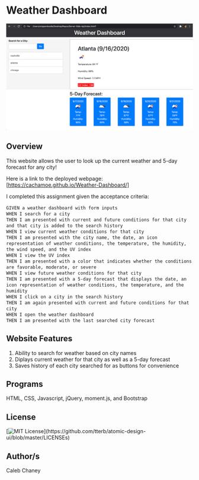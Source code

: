 # Weather Dashboard

![](https://github.com/Cachamoe/Server-Side-Api/blob/master/Assets/Screen%20Shot%202020-09-16%20at%2010.52.11%20AM.png)

## Overview
This website allows the user to look up the current weather and 5-day forecast for any city!

Here is a link to the deployed webpage: [https://cachamoe.github.io/Weather-Dashboard/]

I completed this assignment given the acceptance criteria: 

```
GIVEN a weather dashboard with form inputs
WHEN I search for a city
THEN I am presented with current and future conditions for that city and that city is added to the search history
WHEN I view current weather conditions for that city
THEN I am presented with the city name, the date, an icon representation of weather conditions, the temperature, the humidity, the wind speed, and the UV index
WHEN I view the UV index
THEN I am presented with a color that indicates whether the conditions are favorable, moderate, or severe
WHEN I view future weather conditions for that city
THEN I am presented with a 5-day forecast that displays the date, an icon representation of weather conditions, the temperature, and the humidity
WHEN I click on a city in the search history
THEN I am again presented with current and future conditions for that city
WHEN I open the weather dashboard
THEN I am presented with the last searched city forecast
```

## Website Features
1) Ability to search for weather based on city names
2) Diplays current weather for that city as well as a 5-day forecast
3) Saves history of each city searched for as buttons for convenience


## Programs 
HTML, CSS, Javascript, jQuery, moment.js, and Bootstrap

## License 
[![MIT License](https://img.shields.io/apm/l/atomic-design-ui.svg?)](https://github.com/tterb/atomic-design-ui/blob/master/LICENSEs)

## Author/s
Caleb Chaney
